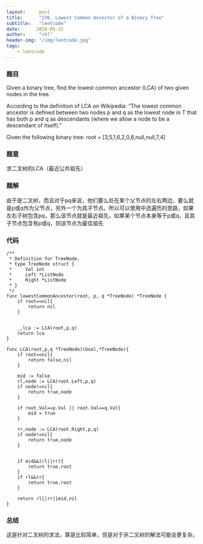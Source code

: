 ```yaml
---
layout:     post
title:      "236. Lowest Common Ancestor of a Binary Tree"
subtitle:   "leetcode"
date:      2019-05-15
author:     "chl"
header-img: "/img/leetcode.jpg"
tags:
    - leetcode
--- 
```


### 题目
Given a binary tree, find the lowest common ancestor (LCA) of two given nodes in the tree.

According to the definition of LCA on Wikipedia: “The lowest common ancestor is defined between two nodes p and q as the lowest node in T that has both p and q as descendants (where we allow a node to be a descendant of itself).”

Given the following binary tree:  root = [3,5,1,6,2,0,8,null,null,7,4]

### 题意
求二叉树的LCA（最近公共祖先）

### 题解
由于是二叉树，而且对于pq来说，他们要么处在某个父节点的左右两边，要么就是p或q作为父节点，另外一个为其子节点。所以可以使用中选遍历的思路，如果左右子树包含pq，那么该节点就是最近祖先，如果某个节点本身等于p或q，且其子节点包含有p或q，则该节点为最佳祖先

### 代码

```
/**
 * Definition for TreeNode.
 * type TreeNode struct {
 *     Val int
 *     Left *ListNode
 *     Right *ListNode
 * }
 */
func lowestCommonAncestor(root, p, q *TreeNode) *TreeNode {
    if root==nil{
        return nil
    }
    
    
    _,lca := LCA(root,p,q)
    return lca
}

func LCA(root,p,q *TreeNode)(bool,*TreeNode){
    if root==nil{
        return false,nil
    }
    
    mid := false
    rl,node := LCA(root.Left,p,q)
    if node!=nil{
        return true,node
    }
    
    if root.Val==p.Val || root.Val==q.Val{
        mid = true
    }
    
    rr,node := LCA(root.Right,p,q)
    if node!=nil{
        return true,node
    }
    
    
    if mid&&(rl||rr){
        return true,root
    }    
    if rl&&rr{
        return true,root
    }
    
    return rl||rr||mid,nil
}
```

### 总结
这是针对二叉树的求法，算是比较简单，但是对于非二叉树的解法可能会更复杂。